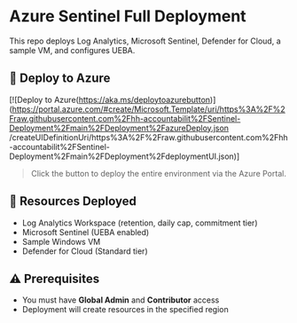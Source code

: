 # Azure Sentinel Full Deployment

This repo deploys Log Analytics, Microsoft Sentinel, Defender for Cloud, a sample VM, and configures UEBA.

## 🚀 Deploy to Azure

[![Deploy to Azure(https://aka.ms/deploytoazurebutton)](https://portal.azure.com/#create/Microsoft.Template/uri/https%3A%2F%2Fraw.githubusercontent.com%2Fhh-accountabilit%2FSentinel-Deployment%2Fmain%2FDeployment%2FazureDeploy.json
  /createUIDefinitionUri/https%3A%2F%2Fraw.githubusercontent.com%2Fhh-accountabilit%2FSentinel-Deployment%2Fmain%2FDeployment%2FdeploymentUI.json)]


> Click the button to deploy the entire environment via the Azure Portal.

## 📁 Resources Deployed

- Log Analytics Workspace (retention, daily cap, commitment tier)
- Microsoft Sentinel (UEBA enabled)
- Sample Windows VM
- Defender for Cloud (Standard tier)

## ⚠️ Prerequisites

- You must have **Global Admin** and **Contributor** access
- Deployment will create resources in the specified region
